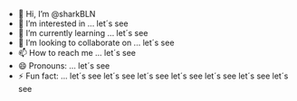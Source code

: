 - 👋 Hi, I’m @sharkBLN
- 👀 I’m interested in ... let´s see
- 🌱 I’m currently learning ... let´s see
- 💞️ I’m looking to collaborate on ... let´s see
- 📫 How to reach me ... let´s see
- 😄 Pronouns: ... let´s see
- ⚡ Fun fact: ... let´s see
 let´s see let´s see let´s see let´s see let´s see let´s see

<!---
sharkBLN/sharkBLN is a ✨ special ✨ repository because its `README.md` (this file) appears on your GitHub profile.
You can click the Preview link to take a look at your changes.
--->
